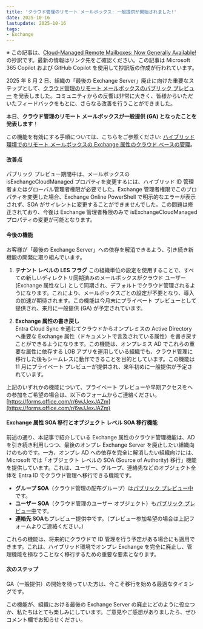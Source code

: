 ```yaml
---
title: 'クラウド管理のリモート メールボックス: 一般提供が開始されました!'
date: 2025-10-16
lastupdate: 2025-10-16
tags: 
- Exchange
---
```

※ この記事は、[Cloud-Managed Remote Mailboxes: Now Generally Available!](https://techcommunity.microsoft.com/blog/exchange/cloud-managed-remote-mailboxes-now-generally-available/4461705) の抄訳です。最新の情報はリンク先をご確認ください。この記事は Microsoft 365 Copilot および GitHub Copilot を使用して抄訳版の作成が行われています。

2025 年 8 月 2 日、組織の「最後の Exchange Server」廃止に向けた重要なステップとして、[クラウド管理のリモート メールボックスのパブリック プレビュー](https://jpmessaging.github.io/blog/introducing-cloud-managed-remote-mailboxes-a-step-to-last-exchange-server-retire/) を発表しました。コミュニティからの反響は非常に大きく、皆様からいただいたフィードバックをもとに、さらなる改善を行うことができました。

本日、**クラウド管理のリモート メールボックスが一般提供 (GA) となったことを発表します**！

この機能を有効にする手順については、こちらをご参照ください: [ハイブリッド環境でのリモート メールボックスの Exchange 属性のクラウド ベースの管理](https://learn.microsoft.com/exchange/hybrid-deployment/enable-exchange-attributes-cloud-management)。

#### 改善点

パブリック プレビュー期間中は、メールボックスの isExchangeCloudManaged プロパティを変更するには、ハイブリッド ID 管理者またはグローバル管理者権限が必要でした。Exchange 管理者権限でこのプロパティを変更した場合、Exchange Online PowerShell で明示的なエラーが表示されず、SOA がサイレントに変更することができませんでした。この問題は修正されており、今後は Exchange 管理者権限のみで isExchangeCloudManaged プロパティの変更が可能となります。

#### 今後の機能

お客様が「最後の Exchange Server」への依存を解消できるよう、引き続き新機能の開発に取り組んでいます。

1. **テナント レベルの LES フラグ**
この組織単位の設定を使用することで、すべての新しいディレクトリ同期済みのメールボックスがクラウド ユーザー (Exchange 属性なし) として同期され、デフォルトでクラウド管理されるようになります。これにより、メールボックスごとの設定が不要となり、導入の加速が期待されます。この機能は今月末にプライベート プレビューとして提供され、来月に一般提供 (GA) が予定されています。

2. **Exchange 属性の書き戻し**  
Entra Cloud Sync を通じてクラウドからオンプレミスの Active Directory へ重要な Exchange 属性（ドキュメントで言及されている属性）を書き戻すことができるようになります。この機能は、オンプレミス AD でこれらの重要な属性に依存する LOB アプリを運用している組織でも、クラウド管理に移行した後もシームレスに動作できることを目的としています。この機能は 11 月にプライベート プレビューが提供され、来年初めに一般提供が予定されています。

上記のいずれかの機能について、プライベート プレビューや早期アクセスをへの参加をご希望の場合は、以下のフォームからご連絡ください。
 [https://forms.office.com/r/6wJJexJAZm](https://forms.office.com/r/6wJJexJAZm)

#### Exchange 属性 SOA 移行とオブジェクト レベル SOA 移行機能

前述の通り、本記事で紹介している Exchange 属性のクラウド管理機能は、AD を引き続き利用しつつ、最後のオンプレ Exchange Server を廃止したい組織向けのものです。一方、オンプレ AD への依存を完全に解消したい組織向けには、Microsoft では「オブジェクト レベルの SOA (Source of Authority) 移行」機能を提供しています。これは、ユーザー、グループ、連絡先などのオブジェクト全体を Entra ID でクラウド管理へ移行できる機能です。

- **グループ SOA**（クラウド管理の配布グループ）は[パブリック プレビュー中](https://learn.microsoft.com/entra/identity/hybrid/concept-source-of-authority-overview)です。
- **ユーザー SOA**（クラウド管理のユーザー オブジェクト）も[パブリック プレビュー中](https://learn.microsoft.com/entra/identity/hybrid/user-source-of-authority-overview)です。
- **連絡先 SOA**もプレビュー提供中です。（プレビュー参加希望の場合は上記フォームよりご連絡ください。）

これらの機能は、将来的にクラウドで ID 管理を行う予定がある場合にも適用できます。これは、ハイブリッド環境でオンプレ Exchange を完全に廃止し、管理機能を損なうことなく移行するための重要な要素となります。

#### 次のステップ

GA（一般提供）の開始を待っていた方は、今こそ移行を始める最適なタイミングです。

この機能が、組織における最後の Exchange Server の廃止にどのように役立つか、私たちはとても楽しみにしています。ご意見やご感想がありましたら、ぜひコメント欄でお知らせください。